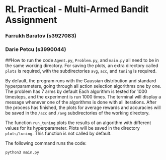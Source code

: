 # RL Practical - Multi-Armed Bandit Assignment

### Farrukh Baratov (s3927083)
### Darie Petcu (s3990044)

##How to run the code
`Agent.py`, `Problem.py`, and `main.py` all need to be in the same working directory. For saving the plots,
an extra directory called `plots` is required, with the subdirectories `avg`, `acc`, and `tuning` is required.

By default, the program runs with the Gaussian distribution and standard hyperparameters, going through all
action selection algorithms one by one. The problem has 7 arms by default Each algorithm is tested for 1000
timesteps, and the experiment is run 1000 times. The terminal will display a message whenever one of the 
algorithms is done with all iterations. After the process has finished, the plots for average rewards
and accuracies will be saved in the `/acc` and `/avg` subdirectories of the working directory.

The function `run_tuning` plots the results of an algorithm with different values for its hyperparameter. Plots
will be saved in the directory `plots/tuning`. This function is not called by default.

The following command runs the code:
```
python3 main.py
```